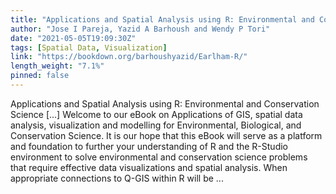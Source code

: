 ```yaml
---
title: "Applications and Spatial Analysis using R: Environmental and Conservation Science"
author: "Jose I Pareja, Yazid A Barhoush and Wendy P Tori"
date: "2021-05-05T19:09:30Z"
tags: [Spatial Data, Visualization]
link: "https://bookdown.org/barhoushyazid/Earlham-R/"
length_weight: "7.1%"
pinned: false
---
```


Applications and Spatial Analysis using R: Environmental and Conservation Science [...] Welcome to our eBook on Applications of GIS, spatial data analysis, visualization and modelling for Environmental, Biological, and Conservation Science. It is our hope that this eBook will serve as a platform and foundation to further your understanding of R and the R-Studio environment to solve environmental and conservation science problems that require effective data visualizations and spatial analysis. When appropriate connections to Q-GIS within R will be ...
